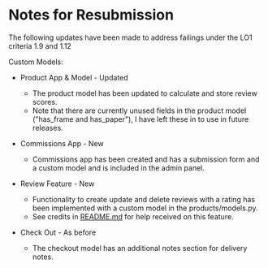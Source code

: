 # Notes for Resubmission

The following updates have been made to address failings under the LO1 criteria 1.9 and 1.12

Custom Models:

- Product App & Model - Updated
    - The product model has  been updated to calculate and store review scores.
    - Note that there are currently unused fields in the product model ("has_frame and has_paper"), I have left these in to use in future releases.

- Commissions App - New
    - Commissions app has been created and has a submission form and a custom model and is included in the admin panel.

- Review Feature - New
    - Functionality to create update and delete reviews with a rating has been implemented with a custom model in the products/models.py.
    - See credits in [README.md](/README.md) for help received on this feature.

- Check Out - As before
    - The checkout model has an additional notes section for delivery notes.
